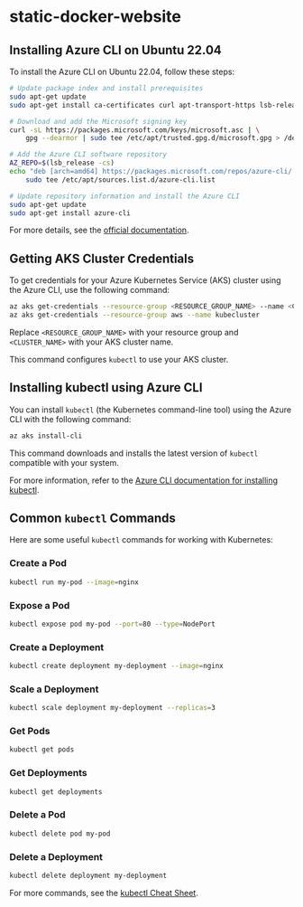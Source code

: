 # static-docker-website

## Installing Azure CLI on Ubuntu 22.04

To install the Azure CLI on Ubuntu 22.04, follow these steps:

```bash
# Update package index and install prerequisites
sudo apt-get update
sudo apt-get install ca-certificates curl apt-transport-https lsb-release gnupg

# Download and add the Microsoft signing key
curl -sL https://packages.microsoft.com/keys/microsoft.asc | \
    gpg --dearmor | sudo tee /etc/apt/trusted.gpg.d/microsoft.gpg > /dev/null

# Add the Azure CLI software repository
AZ_REPO=$(lsb_release -cs)
echo "deb [arch=amd64] https://packages.microsoft.com/repos/azure-cli/ $AZ_REPO main" | \
    sudo tee /etc/apt/sources.list.d/azure-cli.list

# Update repository information and install the Azure CLI
sudo apt-get update
sudo apt-get install azure-cli
```

For more details, see the [official documentation](https://learn.microsoft.com/cli/azure/install-azure-cli-linux?pivots=apt).

## Getting AKS Cluster Credentials

To get credentials for your Azure Kubernetes Service (AKS) cluster using the Azure CLI, use the following command:

```bash
az aks get-credentials --resource-group <RESOURCE_GROUP_NAME> --name <CLUSTER_NAME>
az aks get-credentials --resource-group aws --name kubecluster
```

Replace `<RESOURCE_GROUP_NAME>` with your resource group and `<CLUSTER_NAME>` with your AKS cluster name.

This command configures `kubectl` to use your AKS cluster.

## Installing kubectl using Azure CLI

You can install `kubectl` (the Kubernetes command-line tool) using the Azure CLI with the following command:

```bash
az aks install-cli
```

This command downloads and installs the latest version of `kubectl` compatible with your system.

For more information, refer to the [Azure CLI documentation for installing kubectl](https://learn.microsoft.com/cli/azure/aks?view=azure-cli-latest#az-aks-install-cli).


## Common `kubectl` Commands

Here are some useful `kubectl` commands for working with Kubernetes:

### Create a Pod
```bash
kubectl run my-pod --image=nginx
```

### Expose a Pod
```bash
kubectl expose pod my-pod --port=80 --type=NodePort
```

### Create a Deployment
```bash
kubectl create deployment my-deployment --image=nginx
```

### Scale a Deployment
```bash
kubectl scale deployment my-deployment --replicas=3
```

### Get Pods
```bash
kubectl get pods
```

### Get Deployments
```bash
kubectl get deployments
```

### Delete a Pod
```bash
kubectl delete pod my-pod
```

### Delete a Deployment
```bash
kubectl delete deployment my-deployment
```

For more commands, see the [kubectl Cheat Sheet](https://kubernetes.io/docs/reference/kubectl/cheatsheet/).